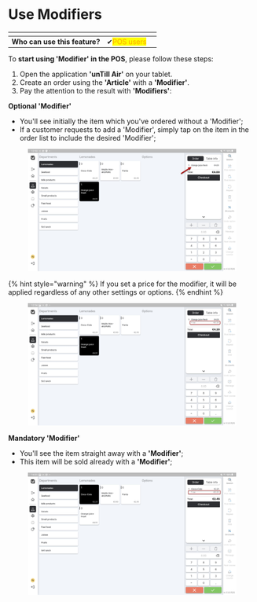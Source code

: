 # Use Modifiers

<table data-card-size="large" data-view="cards"><thead><tr><th></th><th></th><th></th></tr></thead><tbody><tr><td><strong>Who can use this feature?</strong></td><td><span data-gb-custom-inline data-tag="emoji" data-code="2714">✔</span><mark style="color:orange;">POS users</mark></td><td></td></tr></tbody></table>

To **start using 'Modifier' in the POS**, please follow these steps:

1. Open the application **'unTill Air'** on your tablet.
2. Create an order using the **'Article'** with a **'Modifier'**.
3. Pay the attention to the result with **'Modifiers'**:

**Optional 'Modifier'**

* You'll see initially the item which you've ordered without a 'Modifier';
* If a customer requests to add a 'Modifier', simply tap on the item in the order list to include the desired 'Modifier';

<figure><img src="../../.gitbook/assets/modifier.jpg" alt=""><figcaption></figcaption></figure>

{% hint style="warning" %}
If you set a price for the modifier, it will be applied regardless of any other settings or options.&#x20;
{% endhint %}

<figure><img src="../../.gitbook/assets/modifier2.jpg" alt=""><figcaption></figcaption></figure>

**Mandatory 'Modifier'**

* You'll see the item straight away with a **'Modifier'**;
* This item will be sold already with a **'Modifier'**;

<figure><img src="../../.gitbook/assets/modifier3.jpg" alt=""><figcaption></figcaption></figure>
